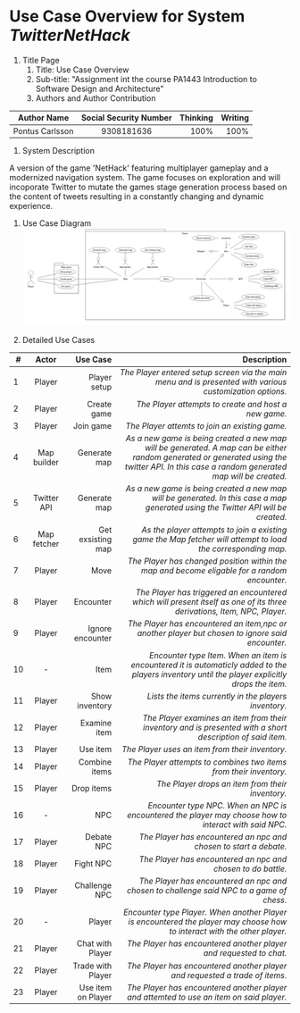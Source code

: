 # Use Case Overview for System _TwitterNetHack_
1. Title Page
    1. Title: Use Case Overview
    1. Sub-title: "Assignment int the course PA1443 Introduction to Software Design and Architecture"
    1. Authors and Author Contribution

| Author Name   | Social Security Number| Thinking  |Writing  |
| ------------- |:-------------:| -----:|-----:|
| Pontus Carlsson  | 9308181636 | 100% |100% |

1. System Description

A version of the game 'NetHack' featuring multiplayer gameplay and a modernized navigation system. The game focuses on exploration and will incoporate Twitter to mutate the games stage generation process based on the content of tweets resulting in a constantly changing and  dynamic experience.
1. Use Case Diagram
![model](https://github.com/carl93/OOD-PA1443-poca16/blob/master/Assignments/model-rev.jpeg "Diagram")

1. Detailed Use Cases

| # | Actor | Use Case | Description |
| - |:-----:|---------:|------------:|
| 1 | Player | Player setup | _The Player entered setup screen via the main menu and is presented with various customization options._ |
| 2 | Player | Create game | _The Player attempts to create and host a new game._ |
| 3 | Player | Join game | _The Player attemts to join an existing game._ |
| 4 | Map builder | Generate map | _As a new game is being created a new map will be generated. A map can be either random generated or generated using the twitter API. In this case a random generated map will be created._ |
| 5 | Twitter API | Generate map | _As a new game is being created a new map will be generated. In this case a map generated using the Twitter API will be created._ |
| 6 | Map fetcher | Get exsisting map | _As the player attempts to join a existing game the Map fetcher will attempt to load the corresponding map._ |
| 7 | Player | Move | _The Player has changed position within the map and become eligable for a random encounter._ |
| 8 | Player | Encounter | _The Player has triggered an encountered which will present itself as one of its three derivations, Item, NPC, Player._ |
| 9 | Player | Ignore encounter | _The Player has encountered an item,npc or another player but chosen to ignore said encounter._ |
| 10 | - | Item | _Encounter type Item. When an item is encountered it is automaticly added to the players inventory until the player explicitly drops the item._ |
| 11 | Player | Show inventory | _Lists the items currently in the players inventory._ |
| 12 | Player | Examine item | _The Player examines an item from their inventory and is presented with a short description of said item._ 
| 13 | Player | Use item | _The Player uses an item from their inventory._ |
| 14 | Player | Combine items | _The Player attempts to combines two items from their inventory._ |
| 15 | Player | Drop items | _The Player drops an item from their inventory._ |
| 16 | - | NPC | _Encounter type NPC. When an NPC is encountered the player may choose how to interact with said NPC._ |
| 17 | Player | Debate NPC | _The Player has encountered an npc and chosen to start a debate._ |
| 18 | Player | Fight NPC | _The Player has encountered an npc and chosen to do battle._ |
| 19 | Player | Challenge NPC | _The Player has encountered an npc and chosen to challenge said NPC to a game of chess._ |
| 20 | - | Player | _Encounter type Player. When another Player is encountered the player may choose how to interact with the other player._ |
| 21 | Player | Chat with Player | _The Player has encountered another player and requested to chat._ |
| 22 | Player | Trade with Player | _The Player has encountered another player and requested a trade of items._ |
| 23 | Player | Use item on Player | _The Player has encountered another player and attemted to use an item on said player._ |
